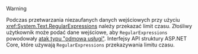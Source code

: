 > [!WARNING]
> Podczas przetwarzania niezaufanych danych wejściowych przy użyciu <xref:System.Text.RegularExpressions> należy przekazać limit czasu. Złośliwy użytkownik może podać dane wejściowe, aby `RegularExpressions` powodowały [atak typu "odmowa usługi"](https://www.us-cert.gov/ncas/tips/ST04-015). Interfejsy API struktury ASP.NET Core, które używają `RegularExpressions` przekazywania limitu czasu.